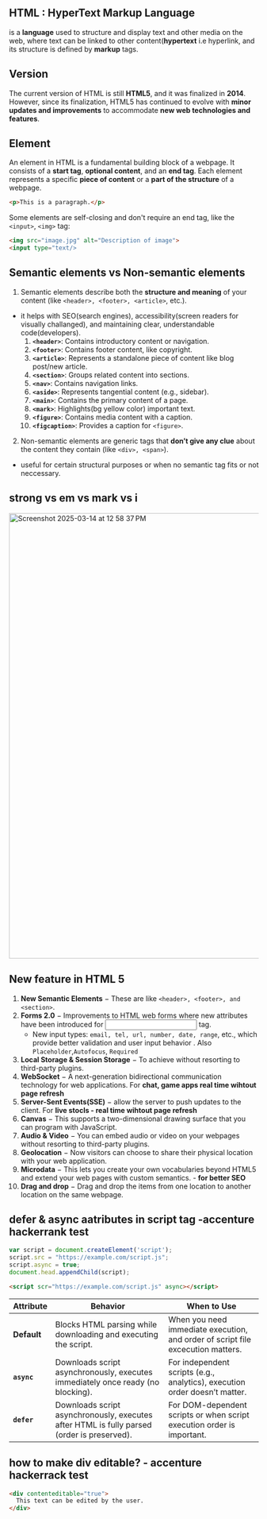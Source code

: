 ## HTML : HyperText Markup Language
is a **language** used to structure and display text and other media on the web, where text can be linked to other content(**hypertext** i.e hyperlink, and its structure is defined by **markup** tags.

## Version
The current version of HTML is still **HTML5**, and it was finalized in **2014**. However, since its finalization, HTML5 has continued to evolve with **minor updates and improvements** to accommodate **new web technologies and features**.

## Element
An element in HTML is a fundamental building block of a webpage. It consists of a **start tag**, **optional content**, and an **end tag**. Each element represents a specific **piece of content** or a **part of the structure** of a webpage.

```html
<p>This is a paragraph.</p>
```
Some elements are self-closing and don't require an end tag, like the `<input>`, `<img>` tag:
```html
<img src="image.jpg" alt="Description of image">
<input type="text/>
```
## Semantic elements vs Non-semantic elements
1. Semantic elements describe both the **structure and meaning** of your content (like `<header>, <footer>, <article>`, etc.).
- it helps with SEO(search engines), accessibility(screen readers for visually challanged), and maintaining clear, understandable code(developers).
    1. **`<header>`**: Contains introductory content or navigation.
    2. **`<footer>`**: Contains footer content, like copyright.
    3. **`<article>`**: Represents a standalone piece of content like blog post/new article.
    4. **`<section>`**: Groups related content into sections.
    5. **`<nav>`**: Contains navigation links.
    6. **`<aside>`**: Represents tangential content (e.g., sidebar).
    7. **`<main>`**: Contains the primary content of a page.
    8. **`<mark>`**: Highlights(bg yellow color) important text.
    9. **`<figure>`**: Contains media content with a caption.
    10. **`<figcaption>`**: Provides a caption for `<figure>`.
2. Non-semantic elements are generic tags that **don’t give any clue** about the content they contain (like `<div>, <span>`).
- useful for certain structural purposes or when no semantic tag fits or not neccessary.

## strong vs em vs mark vs i
<img width="897" alt="Screenshot 2025-03-14 at 12 58 37 PM" src="https://github.com/user-attachments/assets/65c4bfd1-9b04-4a86-83f5-cc27cfde0242" />

## New feature in HTML 5
1. **New Semantic Elements** − These are like `<header>, <footer>, and <section>`.
2. **Forms 2.0** − Improvements to HTML web forms where new attributes have been introduced for <input> tag.
   - New input types: `email, tel, url, number, date, range`, etc., which provide better validation and user input behavior . Also `Placeholder`,`Autofocus`, `Required`  
3. **Local Storage & Session Storage** − To achieve without resorting to third-party plugins.
4. **WebSocket** − A next-generation bidirectional communication technology for web applications. For **chat, game apps real time wihtout page refresh**
5. **Server-Sent Events(SSE)** − allow the server to push updates to the client. For **live stocls - real time wihtout page refresh**
6. **Canvas** − This supports a two-dimensional drawing surface that you can program with JavaScript.
7. **Audio & Video** − You can embed audio or video on your webpages without resorting to third-party plugins.
8. **Geolocation** − Now visitors can choose to share their physical location with your web application.
9. **Microdata** − This lets you create your own vocabularies beyond HTML5 and extend your web pages with custom semantics. - **for better SEO**
10. **Drag and drop** − Drag and drop the items from one location to another location on the same webpage.


## defer & async aatributes in script tag -accenture hackerrank test
```js
var script = document.createElement('script');
script.src = "https://example.com/script.js";
script.async = true;
document.head.appendChild(script);
```
```html
<script scr="https://example.com/script.js" async></script>
```
| **Attribute** | **Behavior** | **When to Use** |
|---------------|--------------|-----------------|
| **Default**   | Blocks HTML parsing while downloading and executing the script. | When you need immediate execution, and order of script file excecution matters. |
| **`async`**   | Downloads script asynchronously, executes immediately once ready (no blocking). | For independent scripts (e.g., analytics), execution order doesn’t matter. |
| **`defer`**   | Downloads script asynchronously, executes after HTML is fully parsed (order is preserved). | For DOM-dependent scripts or when script execution order is important. |



## how to make div editable? - accenture hackerrack test
```html
<div contenteditable="true">
  This text can be edited by the user.
</div>
```

